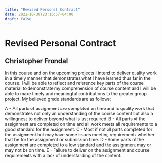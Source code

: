 ```yaml
---
title: "Revised Personal Contract"
date: 2022-10-30T23:16:57-04:00
draft: false
---
```

# Revised Personal Contract
## Christopher Frondal

In this course and on the upcoming projects I intend to deliver quality work in a timely manner that demonstrates what I have learned thus far in the course. I will be able to reflect and reference key parts of the course material to demonstrate my comprehension of course content and I will be able to make timely and meaningful contributions to the greater group project. My believed grade standards are as follows:

A - All parts of assignment are completed on time and is quality work that demonstrates not only an understanding of the course content but also a willingness to deliver beyond what is just required.
B - All parts of the assignment are completed on time and all work meets all requirements to a good standard for the assignment.
C - Most if not all parts completed for the assignment but may have some issues meeting requirements whether that be for the assignment or submission time.
D - Some parts of the assignment are completed to a low standard and the assignment may or may not be on time.
E - Failure to deliver on the assignment and course requirements with a lack of understanding of the content.
